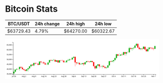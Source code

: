 # Bitcoin Stats

BTC/USDT|24h change|24h high|24h low|
|---|---|---|---|
|$63729.43|4.79%|$64270.00|$60322.67|

<img src="./chart.svg">
